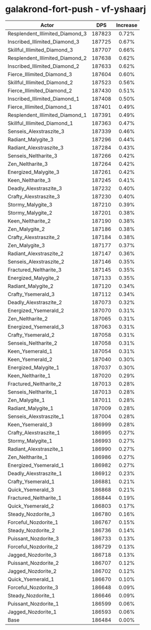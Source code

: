 # galakrond-fort-push - vf-yshaarj
| Actor | DPS | Increase |
|---|:---:|:---:|
|Resplendent_Illimited_Diamond_3|187823|0.72%|
|Inscribed_Illimited_Diamond_3|187725|0.67%|
|Skillful_Illimited_Diamond_3|187707|0.66%|
|Resplendent_Illimited_Diamond_2|187638|0.62%|
|Inscribed_Illimited_Diamond_2|187633|0.62%|
|Fierce_Illimited_Diamond_3|187604|0.60%|
|Skillful_Illimited_Diamond_2|187523|0.56%|
|Fierce_Illimited_Diamond_2|187430|0.51%|
|Inscribed_Illimited_Diamond_1|187408|0.50%|
|Fierce_Illimited_Diamond_1|187401|0.49%|
|Resplendent_Illimited_Diamond_1|187391|0.49%|
|Skillful_Illimited_Diamond_1|187363|0.47%|
|Senseis_Alexstraszite_3|187339|0.46%|
|Radiant_Malygite_3|187296|0.44%|
|Radiant_Alexstraszite_3|187284|0.43%|
|Senseis_Neltharite_3|187266|0.42%|
|Zen_Neltharite_3|187264|0.42%|
|Energized_Malygite_3|187261|0.42%|
|Keen_Neltharite_3|187245|0.41%|
|Deadly_Alexstraszite_3|187232|0.40%|
|Crafty_Alexstraszite_3|187230|0.40%|
|Stormy_Malygite_3|187210|0.39%|
|Stormy_Malygite_2|187201|0.38%|
|Keen_Neltharite_2|187190|0.38%|
|Zen_Malygite_2|187186|0.38%|
|Crafty_Alexstraszite_2|187184|0.38%|
|Zen_Malygite_3|187177|0.37%|
|Radiant_Alexstraszite_2|187147|0.36%|
|Senseis_Alexstraszite_2|187146|0.35%|
|Fractured_Neltharite_3|187145|0.35%|
|Energized_Malygite_2|187133|0.35%|
|Radiant_Malygite_2|187120|0.34%|
|Crafty_Ysemerald_3|187112|0.34%|
|Deadly_Alexstraszite_2|187073|0.32%|
|Energized_Ysemerald_2|187070|0.31%|
|Zen_Neltharite_2|187065|0.31%|
|Energized_Ysemerald_3|187063|0.31%|
|Crafty_Ysemerald_2|187058|0.31%|
|Senseis_Neltharite_2|187058|0.31%|
|Keen_Ysemerald_1|187054|0.31%|
|Keen_Ysemerald_2|187040|0.30%|
|Energized_Malygite_1|187037|0.30%|
|Keen_Neltharite_1|187020|0.29%|
|Fractured_Neltharite_2|187013|0.28%|
|Senseis_Neltharite_1|187013|0.28%|
|Zen_Malygite_1|187011|0.28%|
|Radiant_Malygite_1|187009|0.28%|
|Senseis_Alexstraszite_1|187004|0.28%|
|Keen_Ysemerald_3|186999|0.28%|
|Crafty_Alexstraszite_1|186995|0.27%|
|Stormy_Malygite_1|186993|0.27%|
|Radiant_Alexstraszite_1|186990|0.27%|
|Zen_Neltharite_1|186986|0.27%|
|Energized_Ysemerald_1|186982|0.27%|
|Deadly_Alexstraszite_1|186912|0.23%|
|Crafty_Ysemerald_1|186881|0.21%|
|Quick_Ysemerald_3|186868|0.21%|
|Fractured_Neltharite_1|186844|0.19%|
|Quick_Ysemerald_2|186803|0.17%|
|Steady_Nozdorite_3|186780|0.16%|
|Forceful_Nozdorite_1|186767|0.15%|
|Steady_Nozdorite_2|186736|0.14%|
|Puissant_Nozdorite_3|186733|0.13%|
|Forceful_Nozdorite_2|186729|0.13%|
|Jagged_Nozdorite_3|186718|0.13%|
|Puissant_Nozdorite_2|186707|0.12%|
|Jagged_Nozdorite_2|186702|0.12%|
|Quick_Ysemerald_1|186670|0.10%|
|Forceful_Nozdorite_3|186648|0.09%|
|Steady_Nozdorite_1|186646|0.09%|
|Puissant_Nozdorite_1|186599|0.06%|
|Jagged_Nozdorite_1|186593|0.06%|
|Base|186484|0.00%|
